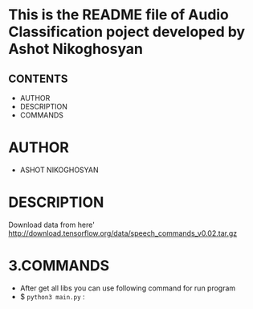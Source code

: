 # This is the README file of Audio Classification poject developed by Ashot Nikoghosyan

## CONTENTS 
* AUTHOR
* DESCRIPTION
* COMMANDS
    
# AUTHOR 
* ASHOT NIKOGHOSYAN
   
# DESCRIPTION
Download data from here' http://download.tensorflow.org/data/speech_commands_v0.02.tar.gz


  
# 3.COMMANDS

  * After get all libs you can use following command for run program 
  * $ `python3 main.py` :
  
